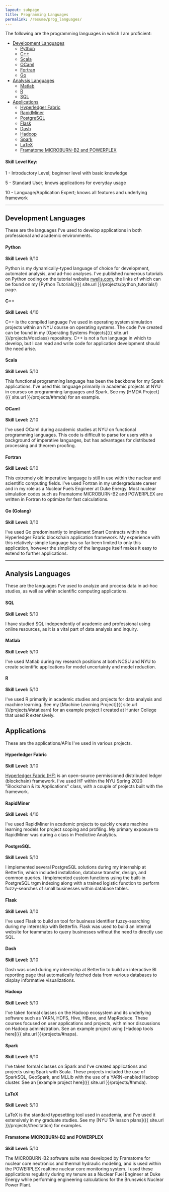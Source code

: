 ```yaml
---
layout: subpage
title: Programming Languages
permalink: /resume/prog_languages/
---
```


The following are the programming languages in which I am proficient:

* [Development Languages](#development_languages)
	* [Python](#python)
	* [C++](#C++)
	* [Scala](#scala)
	* [OCaml](#ocaml)
	* [Fortran](#fortran)
	* [Go](#go)
* [Analysis Languages](#analysis_languages)
	* [Matlab](#matlab)
	* [R](#r)
	* [SQL](#sql)
* [Applications](#applications)
    * [Hyperledger Fabric](#hyperfabric)
	* [RapidMiner](#rapidminer)
	* [PostgreSQL](#postgres)
	* [Flask](#flask)
	* [Dash](#dash)
	* [Hadoop](#hadoop)
	* [Spark](#spark)
	* [LaTeX](#latex)
	* [Framatome MICROBURN-B2 and POWERPLEX](#mb2)
	
#### Skill Level Key:
1 - Introductory Level; beginner level with basic knowledge

5 - Standard User; knows applications for everyday usage

10 - Language/Application Expert; knows all features and underlying framework

***

## Development Languages <a name="development_languages"></a>
These are the languages I've used to develop applications in both professional and academic environments.


#### Python <a name="python"></a>
**Skill Level:** 9/10

Python is my dynamically-typed language of choice for development, automated analysis, and ad-hoc analyses. 
I've published numerous tutorials on Python coding on the tutorial website [rwells.com]( https://wellsr.com/python ), the links of which can be found on my [Python Tutorials]({{ site.url }}/projects/python_tutorials/) page.


#### C++ <a name="C++"></a>
**Skill Level:** 4/10

C++ is the compiled language I've used in operating system simulation projects within an NYU course on operating systems. The code I've created can be found in my [Operating Systems Projects]({{ site.url }}/projects/#osclass) repository.
C++ is not a fun language in which to develop, but I can read and write code for application development should the need arise.


#### Scala <a name="scala"></a>
**Skill Level:** 5/10

This functional programming language has been the backbone for my Spark applications. I've used this language primarily in academic projects at NYU in courses on programming languages and Spark. See my [HMDA Project]({{ site.url }}/projects/#hmda) for an example.


#### OCaml <a name="ocaml"></a>
**Skill Level:** 2/10

I've used OCaml during academic studies at NYU on functional programming languages. This code is difficult to parse for users with a background of imperative languages, but has advantages for distributed processing and theorem proofing.


#### Fortran <a name="fortran"></a>
**Skill Level:** 6/10

This extremely old imperative language is still in use within the nuclear and scientific computing fields. I've used Fortran in my undergraduate career and in my role as a Nuclear Fuels Engineer at Duke Energy. Most nuclear simulation codes such as Framatome MICROBURN-B2 and POWERPLEX are written in Fortran to optimize for fast calculations.


#### Go (Golang) <a name="go"></a>
**Skill Level:** 3/10

I've used Go predominantly to implement Smart Contracts within the Hyperledger Fabric blockchain application framework. My experience with this relatively-simple language has so far been limited to only this application, however the simplicity of the language itself makes it easy to extend to further applications.

***

## Analysis Languages <a name="analysis_languages"></a>
These are the languages I've used to analyze and process data in ad-hoc studies, as well as within scientific computing applications.


#### SQL <a name="sql"></a>
**Skill Level:** 5/10

I have studied SQL independently of academic and professional using online resources, as it is a vital part of data analysis and inquiry.


#### Matlab <a name="matlab"></a>
**Skill Level:** 5/10

I've used Matlab during my research positions at both NCSU and NYU to create scientific applications for model uncertainty and model reduction.


#### R <a name="r"></a>
**Skill Level:** 5/10

I've used R primarily in academic studies and projects for data analysis and machine learning. See my [Machine Learning Project]({{ site.url }}/projects/#statlearn) for an example project I created at Hunter College that used R extensively.


## Applications <a name="applications"></a>
These are the applications/APIs I've used in various projects. 

#### Hyperledger Fabric <a name="hyperfabric"></a>
**Skill Level:** 3/10

[Hyperledger Fabric (HF)](https://www.hyperledger.org/projects/fabric) is an open-source permissioned distributed ledger (blockchain) framework. I've used HF within the NYU Spring 2020 "Blockchain & its Applications" class, with a couple of projects built with the framework.

#### RapidMiner <a name="rapidminer"></a>
**Skill Level:** 4/10

I've used RapidMiner in academic projects to quickly create machine learning models for project scoping and profiling. My primary exposure to RapidMiner was during a class in Predictive Analytics.

#### PostgreSQL <a name="postgres"></a>
**Skill Level:** 5/10

I implemented several PostgreSQL solutions during my internship at Betterfin, which included installation, database transfer, design, and common queries. I implemented custom functions using the built-in PostgreSQL trgm indexing along with a trained logistic function to perform fuzzy-searches of small businesses within database tables.

#### Flask <a name="flask"></a>
**Skill Level:** 3/10

I've used Flask to build an tool for business identifier fuzzy-searching during my internship with Betterfin. Flask was used to build an internal website for teammates to query businesses without the need to directly use SQL. 

#### Dash <a name="dash"></a>
**Skill Level:** 3/10

Dash was used during my internship at Betterfin to build an interactive BI reporting page that automatically fetched data from various databases to display informative visualizations. 

#### Hadoop <a name="hadoop"></a>
**Skill Level:** 5/10

I've taken formal classes on the Hadoop ecosystem and its underlying software such as YARN, HDFS, Hive, HBase, and MapReduce. These courses focused on user applications and projects, with minor discussions on Hadoop administration. See an example project using [Hadoop tools here]({{ site.url }}/projects/#napa). 


#### Spark <a name="spark"></a>
**Skill Level:** 6/10

I've taken formal classes on Spark and I've created applications and projects using Spark with Scala. These projects included the use of SparkSQL, GeoSpark, and MLLib with the use of a YARN-enabled Hadoop cluster. See an [example project here]({{ site.url }}/projects/#hmda). 


#### LaTeX <a name="latex"></a>
**Skill Level:** 5/10

LaTeX is the standard typesetting tool used in academia, and I've used it extensively in my graduate studies. See my [NYU TA lesson plans]({{ site.url }}/projects/#recitation) for examples.


#### Framatome MICROBURN-B2 and POWERPLEX <a name="mb2"></a>
**Skill Level:** 5/10

The MICROBURN-B2 software suite was developed by Framatome for nuclear core neutronics and thermal hydraulic modeling, and is used within the POWERPLEX realtime nuclear core monitoring system. I used these applications regularly during my tenure as a Nuclear Fuel Engineer at Duke Energy while performing engineering calculations for the Brunswick Nuclear Power Plant.
 

